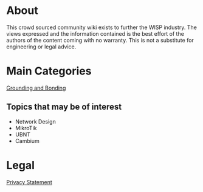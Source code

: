 <!-- TITLE: Home -->
<!-- SUBTITLE: Enjoy this crowdsourced WISP resource! -->
# About
This crowd sourced community wiki exists to further the WISP industry.  The views expressed and the information contained is the best effort of the authors of the content coming with no warranty.  This is not a substitute for engineering or legal advice.

# Main Categories 
[Grounding and Bonding](/groundingandbonding)

## Topics that may be of interest
* Network Design
* MikroTik
* UBNT
* Cambium

# Legal
[Privacy Statement](/privacy)
